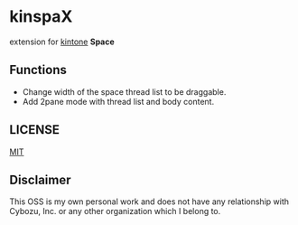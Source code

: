 # kinspaX
extension for [kintone](https://www.kintone.com/) **Space**

## Functions
- Change width of the space thread list to be draggable.
- Add 2pane mode with thread list and body content.

## LICENSE

[MIT](LICENSE)

## Disclaimer

This OSS is my own personal work and does not have any relationship with Cybozu, Inc. or any other organization which I belong to.
